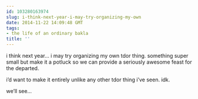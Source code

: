 ```yaml
---
id: 103280163974
slug: i-think-next-year-i-may-try-organizing-my-own
date: 2014-11-22 14:09:48 GMT
tags:
- the life of an ordinary bakla
title: ''
---
```

<p>i think next year&#8230; i may try organizing my own tdor thing. something super small but make it a potluck so we can provide a seriously awesome feast for the departed.</p>

<p>i&#8217;d want to make it entirely unlike any other tdor thing i&#8217;ve seen. idk.</p>

<p>we&#8217;ll see&#8230;</p>